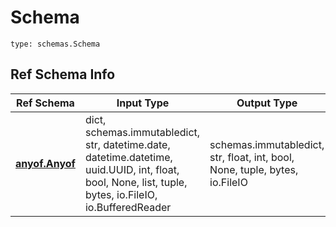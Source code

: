 # Schema
```
type: schemas.Schema
```

## Ref Schema Info
Ref Schema | Input Type | Output Type
---------- | ---------- | -----------
[**anyof.Anyof**](../../../../../../../../../components/schema/anyof.md) | dict, schemas.immutabledict, str, datetime.date, datetime.datetime, uuid.UUID, int, float, bool, None, list, tuple, bytes, io.FileIO, io.BufferedReader | schemas.immutabledict, str, float, int, bool, None, tuple, bytes, io.FileIO
